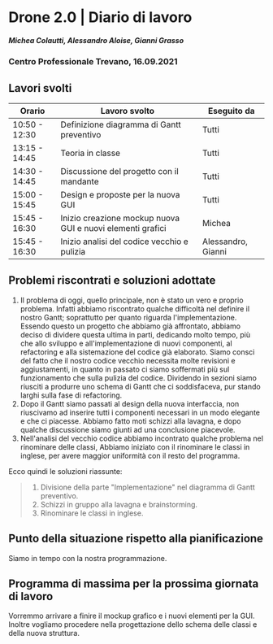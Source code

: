# Drone 2.0 | Diario di lavoro
##### Michea Colautti, Alessandro Aloise, Gianni Grasso
### Centro Professionale Trevano, 16.09.2021

## Lavori svolti


|Orario        |Lavoro svolto                                               |Eseguito da         |
|--------------|------------------------------------------------------------|--------------------|
|10:50 - 12:30 | Definizione diagramma di Gantt preventivo                  | Tutti              |
|13:15 - 14:45 | Teoria in classe                                           | Tutti              |
|14:30 - 14:45 | Discussione del progetto con il mandante                   | Tutti              |
|15:00 - 15:45 | Design e proposte per la nuova GUI                         | Tutti              |
|15:45 - 16:30 | Inizio creazione mockup nuova GUI e nuovi elementi grafici | Michea             |
|15:45 - 16:30 | Inizio analisi del codice vecchio e pulizia                | Alessandro, Gianni |      
      

##  Problemi riscontrati e soluzioni adottate

1. Il problema di oggi, quello principale, non è stato un vero e proprio problema. Infatti abbiamo riscontrato qualche difficoltà nel definire il nostro Gantt; soprattutto per quanto riguarda l'implementazione. Essendo questo un progetto che abbiamo già affrontato, abbiamo deciso di dividere questa ultima in parti, dedicando molto tempo, più che allo sviluppo e all'implementazione di nuovi componenti, al refactoring e alla sistemazione del codice già elaborato. Siamo consci del fatto che il nostro codice vecchio necessita molte revisioni e aggiustamenti, in quanto in passato ci siamo soffermati più sul funzionamento che sulla pulizia del codice. Dividendo in sezioni siamo riusciti a produrre uno schema di Gantt che ci soddisfaceva, pur stando larghi sulla fase di refactoring.
2. Dopo il Gantt siamo passati al design della nuova interfaccia, non riuscivamo ad inserire tutti i componenti necessari in un modo elegante e che ci piacesse. Abbiamo fatto moti schizzi alla lavagna, e dopo qualche discussione siamo giunti ad una conclusione piacevole.
3. Nell'analisi del vecchio codice abbiamo incontrato qualche problema nel rinominare delle classi, Abbiamo iniziato con il rinominare le classi in inglese, per avere maggior uniformità con il resto del programma.

Ecco quindi le soluzioni riassunte:

> 1. Divisione della parte "Implementazione" nel diagramma di Gantt preventivo.
> 2. Schizzi in gruppo alla lavagna e brainstorming.
> 3. Rinominare le classi in inglese.


##  Punto della situazione rispetto alla pianificazione
Siamo in tempo con la nostra programmazione.


## Programma di massima per la prossima giornata di lavoro
Vorremmo arrivare a finire il mockup grafico e i nuovi elementi per la GUI.
Inoltre vogliamo procedere nella progettazione dello schema delle classi e della nuova struttura.
